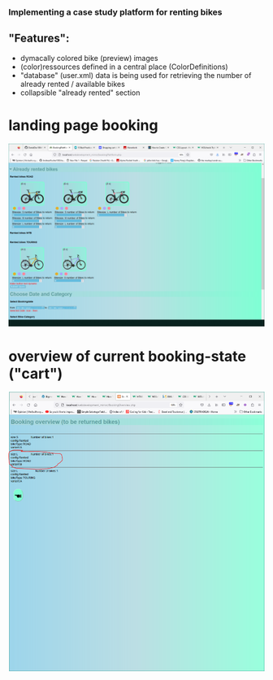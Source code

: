 ### Implementing a case study platform for renting bikes
## "Features":
- dymacally colored bike (preview) images
- (color)ressources defined in a central place (ColorDefinitions)
- "database" (user.xml) data is being used for retrieving the number of already rented / available bikes
- collapsible "already rented" section

# landing page booking
<img src="Screenshot_CurrentState_Booking.PNG">

# overview of current booking-state ("cart")
<img src="Screenshot_CurrentState_Overview.PNG">